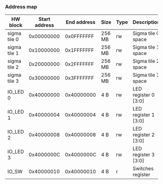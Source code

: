 ### Address map

HW block | Start address | End address | Size | Type | Description
-------- | ------------- | ----------- | ---- | ---- | -----------
sigma tile 0 | 0x00000000 | 0x0FFFFFFF | 256 MB | rw | Sigma tile 0 space
sigma tile 1 | 0x10000000 | 0x1FFFFFFF | 256 MB | rw | Sigma tile 1 space
sigma tile 2 | 0x20000000 | 0x2FFFFFFF | 256 MB | rw | Sigma tile 2 space
sigma tile 3 | 0x30000000 | 0x3FFFFFFF | 256 MB | rw | Sigma tile 3 space
IO_LED 0 | 0x40000000 | 0x40000000 | 4 B | rw | LED register 0 [3:0]
IO_LED 1 | 0x40000004 | 0x40000004 | 4 B | rw | LED register 1 [3:0]
IO_LED 2 | 0x40000008 | 0x40000008 | 4 B | rw | LED register 2 [3:0]
IO_LED 3 | 0x4000000C | 0x4000000C | 4 B | rw | LED register 3 [3:0]
IO_SW | 0x40000010 | 0x40000010 | 4 B | r | Switches register
